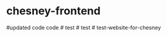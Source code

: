 # chesney-frontend
 #updated
code
code
#   t e s t  
 #   t e s t  
 #   t e s t - w e b s i t e - f o r - c h e s n e y  
 